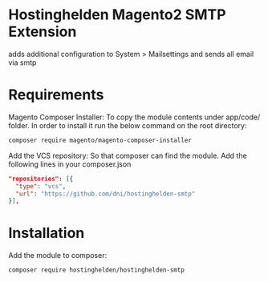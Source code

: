 # Hostinghelden Magento2 SMTP Extension
adds additional configuration to System > Mailsettings and sends all email via smtp

# Requirements

Magento Composer Installer: To copy the module contents under app/code/ folder. In order to install it run the below command on the root directory:

```sh
composer require magento/magento-composer-installer
```

Add the VCS repository: So that composer can find the module. Add the following lines in your composer.json

```json
"repositories": [{
  "type": "vcs",
  "url": "https://github.com/dni/hostinghelden-smtp"
}],
```

# Installation

Add the module to composer:

```sh
composer require hostinghelden/hostinghelden-smtp
```
